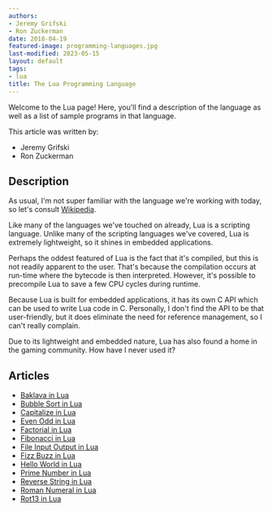 ```yaml
---
authors:
- Jeremy Grifski
- Ron Zuckerman
date: 2018-04-19
featured-image: programming-languages.jpg
last-modified: 2023-05-15
layout: default
tags:
- lua
title: The Lua Programming Language
---
```


Welcome to the Lua page! Here, you'll find a description of the language as well as a list of sample programs in that language.

This article was written by:

- Jeremy Grifski
- Ron Zuckerman

## Description

As usual, I'm not super familiar with the language we're working with today,
so let's consult [Wikipedia][1].

Like many of the languages we've touched on already, Lua is a scripting language.
Unlike many of the scripting languages we've covered, Lua is extremely lightweight,
so it shines in embedded applications.

Perhaps the oddest featured of Lua is the fact that it's compiled, but this is
not readily apparent to the user. That's because the compilation occurs at
run-time where the bytecode is then interpreted. However, it's possible to
precompile Lua to save a few CPU cycles during runtime.

Because Lua is built for embedded applications, it has its own C API which can
be used to write Lua code in C. Personally, I don't find the API to be that
user-friendly, but it does eliminate the need for reference management, so I
can't really complain.

Due to its lightweight and embedded nature, Lua has also found a home in the
gaming community. How have I never used it?

[1]: https://en.wikipedia.org/wiki/Lua_(programming_language)


## Articles

- [Baklava in Lua](https://sampleprograms.io/projects/baklava/lua)
- [Bubble Sort in Lua](https://sampleprograms.io/projects/bubble-sort/lua)
- [Capitalize in Lua](https://sampleprograms.io/projects/capitalize/lua)
- [Even Odd in Lua](https://sampleprograms.io/projects/even-odd/lua)
- [Factorial in Lua](https://sampleprograms.io/projects/factorial/lua)
- [Fibonacci in Lua](https://sampleprograms.io/projects/fibonacci/lua)
- [File Input Output in Lua](https://sampleprograms.io/projects/file-input-output/lua)
- [Fizz Buzz in Lua](https://sampleprograms.io/projects/fizz-buzz/lua)
- [Hello World in Lua](https://sampleprograms.io/projects/hello-world/lua)
- [Prime Number in Lua](https://sampleprograms.io/projects/prime-number/lua)
- [Reverse String in Lua](https://sampleprograms.io/projects/reverse-string/lua)
- [Roman Numeral in Lua](https://sampleprograms.io/projects/roman-numeral/lua)
- [Rot13 in Lua](https://sampleprograms.io/projects/rot13/lua)
